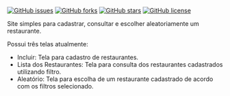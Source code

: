 [![GitHub issues](https://img.shields.io/github/issues/JPOliveira91/EscolhedorAlmoco.svg)](https://github.com/JPOliveira91/EscolhedorAlmoco/issues)
[![GitHub forks](https://img.shields.io/github/forks/JPOliveira91/EscolhedorAlmoco.svg)](https://github.com/JPOliveira91/EscolhedorAlmoco/network)
[![GitHub stars](https://img.shields.io/github/stars/JPOliveira91/EscolhedorAlmoco.svg)](https://github.com/JPOliveira91/EscolhedorAlmoco/stargazers)
[![GitHub license](https://img.shields.io/github/license/JPOliveira91/EscolhedorAlmoco.svg)](https://github.com/JPOliveira91/EscolhedorAlmoco/blob/master/LICENSE.md)

Site simples para cadastrar, consultar e escolher aleatoriamente um restaurante.

Possui três telas atualmente:

- Incluir: Tela para cadastro de restaurantes.
- Lista dos Restaurantes: Tela para consulta dos restaurantes cadastrados utilizando filtro.
- Aleatório: Tela para escolha de um restaurante cadastrado de acordo com os filtros selecionado.